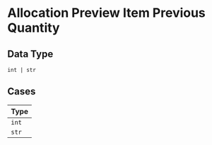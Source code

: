 
# Allocation Preview Item Previous Quantity

## Data Type

`int | str`

## Cases

| Type |
|  --- |
| `int` |
| `str` |

